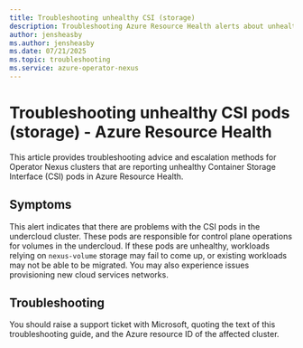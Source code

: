 ```yaml
---
title: Troubleshooting unhealthy CSI (storage)
description: Troubleshooting Azure Resource Health alerts about unhealthy CSI pods (storage)
author: jensheasby
ms.author: jensheasby
ms.date: 07/21/2025
ms.topic: troubleshooting
ms.service: azure-operator-nexus
---
```


# Troubleshooting unhealthy CSI pods (storage) - Azure Resource Health

This article provides troubleshooting advice and escalation methods for Operator Nexus clusters that are
reporting unhealthy Container Storage Interface (CSI) pods in Azure Resource Health.

## Symptoms

This alert indicates that there are problems with the CSI pods in the undercloud cluster. These pods are
responsible for control plane operations for volumes in the undercloud. If these pods are unhealthy, workloads
relying on `nexus-volume` storage may fail to come up, or existing workloads may not be able to be migrated.
You may also experience issues provisioning new cloud services networks.

## Troubleshooting

You should raise a support ticket with Microsoft, quoting the text of this troubleshooting guide, and the Azure
resource ID of the affected cluster.

